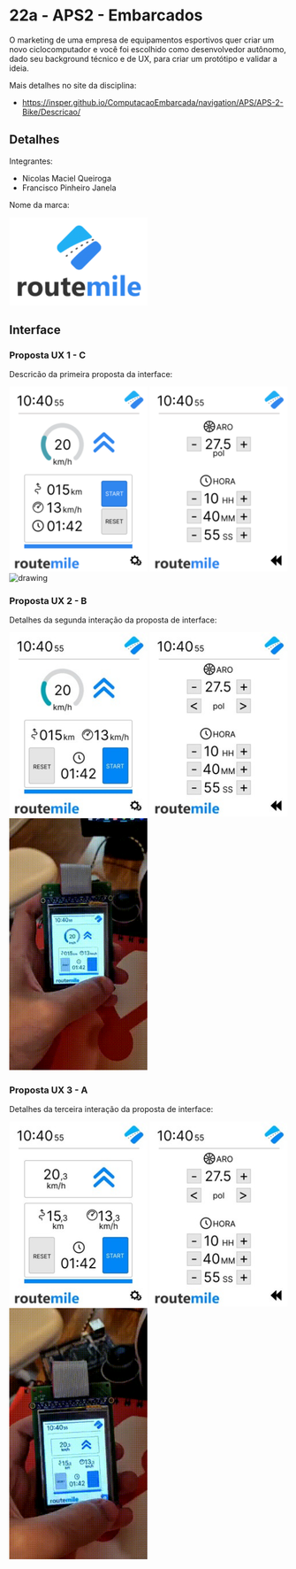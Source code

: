 # 22a - APS2 - Embarcados

O marketing de uma empresa de equipamentos esportivos quer criar um novo ciclocomputador e você foi escolhido como desenvolvedor autônomo, dado seu background técnico e de UX, para criar um protótipo e validar a ideia.

Mais detalhes no site da disciplina:

- https://insper.github.io/ComputacaoEmbarcada/navigation/APS/APS-2-Bike/Descricao/

## Detalhes

Integrantes:

- Nicolas Maciel Queiroga 
- Francisco Pinheiro Janela

Nome da marca:

<img src="imgs/logo.png" alt="drawing" width="250"/>

## Interface

### Proposta UX 1 - C


Descricão da primeira proposta da interface:

<div>
  <img src="imgs/prop1_a.png" alt="drawing" width="250"/>
  <img src="imgs/prop1_b.png" alt="drawing" width="250"/>
</div>
 <img src="imgs/prop1.gif" alt="drawing" width="250"/>

### Proposta UX 2 - B


Detalhes da segunda interação da proposta de interface:

<!-- 
 Adicionar texto descrevendo a evolução 
 da interface
-->

<div>
  <img src="imgs/prop2_a.jpeg" alt="drawing" width="250"/>
  <img src="imgs/prop2_b.jpeg" alt="drawing" width="250"/>
</div>
<img src="imgs/prop2.gif" alt="drawing" width="250"/>

### Proposta UX 3 - A


Detalhes da terceira interação da proposta de interface:

<!-- 
 Adicionar texto descrevendo a evolução 
 da interface
-->

<div>
  <img src="imgs/prop3_a.jpeg" alt="drawing" width="250"/>
  <img src="imgs/prop3_b.jpeg" alt="drawing" width="250"/>
</div>
<img src="imgs/prop3.gif" alt="drawing" width="250"/>

